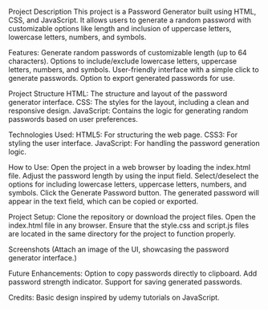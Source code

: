
Project Description
This project is a Password Generator built using HTML, CSS, and JavaScript.
It allows users to generate a random password with customizable options like length and inclusion of uppercase letters, lowercase letters, numbers, and symbols.


Features:
Generate random passwords of customizable length (up to 64 characters).
Options to include/exclude lowercase letters, uppercase letters, numbers, and symbols.
User-friendly interface with a simple click to generate passwords.
Option to export generated passwords for use.


Project Structure
HTML: The structure and layout of the password generator interface.
CSS: The styles for the layout, including a clean and responsive design.
JavaScript: Contains the logic for generating random passwords based on user preferences.

Technologies Used:
HTML5: For structuring the web page.
CSS3: For styling the user interface.
JavaScript: For handling the password generation logic.


How to Use:
Open the project in a web browser by loading the index.html file.
Adjust the password length by using the input field.
Select/deselect the options for including lowercase letters, uppercase letters, numbers, and symbols.
Click the Generate Password button.
The generated password will appear in the text field, which can be copied or exported.


Project Setup:
Clone the repository or download the project files.
Open the index.html file in any browser.
Ensure that the style.css and script.js files are located in the same directory for the project to function properly.


Screenshots
(Attach an image of the UI, showcasing the password generator interface.)

Future Enhancements:
Option to copy passwords directly to clipboard.
Add password strength indicator.
Support for saving generated passwords.


Credits:
Basic design inspired by udemy tutorials on JavaScript.
